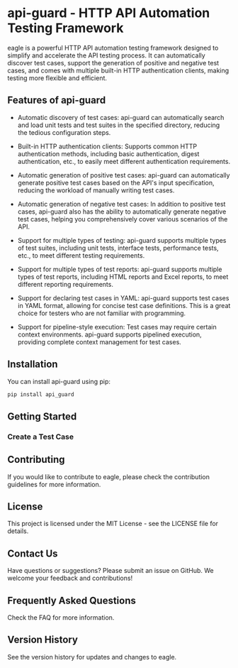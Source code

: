 # api-guard - HTTP API Automation Testing Framework
eagle is a powerful HTTP API automation testing framework designed to simplify and accelerate the API testing process. It can automatically discover test cases, support the generation of positive and negative test cases, and comes with multiple built-in HTTP authentication clients, making testing more flexible and efficient.

## Features of api-guard
- Automatic discovery of test cases: api-guard can automatically search and load unit tests and test suites in the specified directory, reducing the tedious configuration steps.

- Built-in HTTP authentication clients: Supports common HTTP authentication methods, including basic authentication, digest authentication, etc., to easily meet different authentication requirements.

- Automatic generation of positive test cases: api-guard can automatically generate positive test cases based on the API's input specification, reducing the workload of manually writing test cases.

- Automatic generation of negative test cases: In addition to positive test cases, api-guard also has the ability to automatically generate negative test cases, helping you comprehensively cover various scenarios of the API.

- Support for multiple types of testing: api-guard supports multiple types of test suites, including unit tests, interface tests, performance tests, etc., to meet different testing requirements.

- Support for multiple types of test reports: api-guard supports multiple types of test reports, including HTML reports and Excel reports, to meet different reporting requirements.

- Support for declaring test cases in YAML: api-guard supports test cases in YAML format, allowing for concise test case definitions. This is a great choice for testers who are not familiar with programming.

- Support for pipeline-style execution: Test cases may require certain context environments. api-guard supports pipelined execution, providing complete context management for test cases.



## Installation

You can install api-guard using pip:

```python
pip install api_guard
```


## Getting Started

### Create a Test Case


## Contributing
If you would like to contribute to eagle, please check the contribution guidelines for more information.

## License
This project is licensed under the MIT License - see the LICENSE file for details.

## Contact Us
Have questions or suggestions? Please submit an issue on GitHub. We welcome your feedback and contributions!

## Frequently Asked Questions
Check the FAQ for more information.

## Version History
See the version history for updates and changes to eagle.
